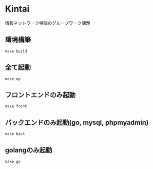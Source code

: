 # Kintai
情報ネットワーク特論のグループワーク課題

## 環境構築
```
make build
```

## 全て起動
```
make up
```

## フロントエンドのみ起動
```
make front
```

## バックエンドのみ起動(go, mysql, phpmyadmin)
```
make back
```

## golangのみ起動
```
make go
```